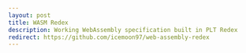 ```yaml
---
layout: post
title: WASM Redex
description: Working WebAssembly specification built in PLT Redex
redirect: https://github.com/icemoon97/web-assembly-redex
---
```


